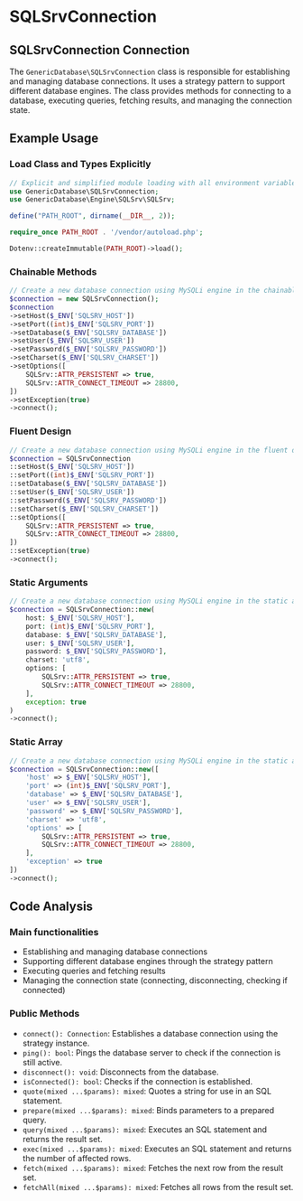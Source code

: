 # SQLSrvConnection

## SQLSrvConnection Connection

The `GenericDatabase\SQLSrvConnection` class is responsible for establishing and managing database connections. It uses a strategy pattern to support different database engines. The class provides methods for connecting to a database, executing queries, fetching results, and managing the connection state.

## Example Usage

### Load Class and Types Explicitly

```php
// Explicit and simplified module loading with all environment variables
use GenericDatabase\SQLSrvConnection;
use GenericDatabase\Engine\SQLSrv\SQLSrv;

define("PATH_ROOT", dirname(__DIR__, 2));

require_once PATH_ROOT . '/vendor/autoload.php';

Dotenv::createImmutable(PATH_ROOT)->load();
```

### Chainable Methods

```php
// Create a new database connection using MySQLi engine in the chainable methods format
$connection = new SQLSrvConnection();
$connection
->setHost($_ENV['SQLSRV_HOST'])
->setPort((int)$_ENV['SQLSRV_PORT'])
->setDatabase($_ENV['SQLSRV_DATABASE'])
->setUser($_ENV['SQLSRV_USER'])
->setPassword($_ENV['SQLSRV_PASSWORD'])
->setCharset($_ENV['SQLSRV_CHARSET'])
->setOptions([
    SQLSrv::ATTR_PERSISTENT => true,
    SQLSrv::ATTR_CONNECT_TIMEOUT => 28800,
])
->setException(true)
->connect();
```

### Fluent Design

```php
// Create a new database connection using MySQLi engine in the fluent design format
$connection = SQLSrvConnection
::setHost($_ENV['SQLSRV_HOST'])
::setPort((int)$_ENV['SQLSRV_PORT'])
::setDatabase($_ENV['SQLSRV_DATABASE'])
::setUser($_ENV['SQLSRV_USER'])
::setPassword($_ENV['SQLSRV_PASSWORD'])
::setCharset($_ENV['SQLSRV_CHARSET'])
::setOptions([
    SQLSrv::ATTR_PERSISTENT => true,
    SQLSrv::ATTR_CONNECT_TIMEOUT => 28800,
])
::setException(true)
->connect();
```

### Static Arguments

```php
// Create a new database connection using MySQLi engine in the static arguments format
$connection = SQLSrvConnection::new(
    host: $_ENV['SQLSRV_HOST'],
    port: (int)$_ENV['SQLSRV_PORT'],
    database: $_ENV['SQLSRV_DATABASE'],
    user: $_ENV['SQLSRV_USER'],
    password: $_ENV['SQLSRV_PASSWORD'],
    charset: 'utf8',
    options: [
        SQLSrv::ATTR_PERSISTENT => true,
        SQLSrv::ATTR_CONNECT_TIMEOUT => 28800,
    ],
    exception: true
)
->connect();
```

### Static Array

```php
// Create a new database connection using MySQLi engine in the static array format
$connection = SQLSrvConnection::new([
    'host' => $_ENV['SQLSRV_HOST'],
    'port' => (int)$_ENV['SQLSRV_PORT'],
    'database' => $_ENV['SQLSRV_DATABASE'],
    'user' => $_ENV['SQLSRV_USER'],
    'password' => $_ENV['SQLSRV_PASSWORD'],
    'charset' => 'utf8',
    'options' => [
        SQLSrv::ATTR_PERSISTENT => true,
        SQLSrv::ATTR_CONNECT_TIMEOUT => 28800,
    ],
    'exception' => true
])
->connect();
```

## Code Analysis

### Main functionalities

- Establishing and managing database connections
- Supporting different database engines through the strategy pattern
- Executing queries and fetching results
- Managing the connection state (connecting, disconnecting, checking if connected)

### Public Methods

- `connect(): Connection`: Establishes a database connection using the strategy instance.
- `ping(): bool`: Pings the database server to check if the connection is still active.
- `disconnect(): void`: Disconnects from the database.
- `isConnected(): bool`: Checks if the connection is established.
- `quote(mixed ...$params): mixed`: Quotes a string for use in an SQL statement.
- `prepare(mixed ...$params): mixed`: Binds parameters to a prepared query.
- `query(mixed ...$params): mixed`: Executes an SQL statement and returns the result set.
- `exec(mixed ...$params): mixed`: Executes an SQL statement and returns the number of affected rows.
- `fetch(mixed ...$params): mixed`: Fetches the next row from the result set.
- `fetchAll(mixed ...$params): mixed`: Fetches all rows from the result set.
